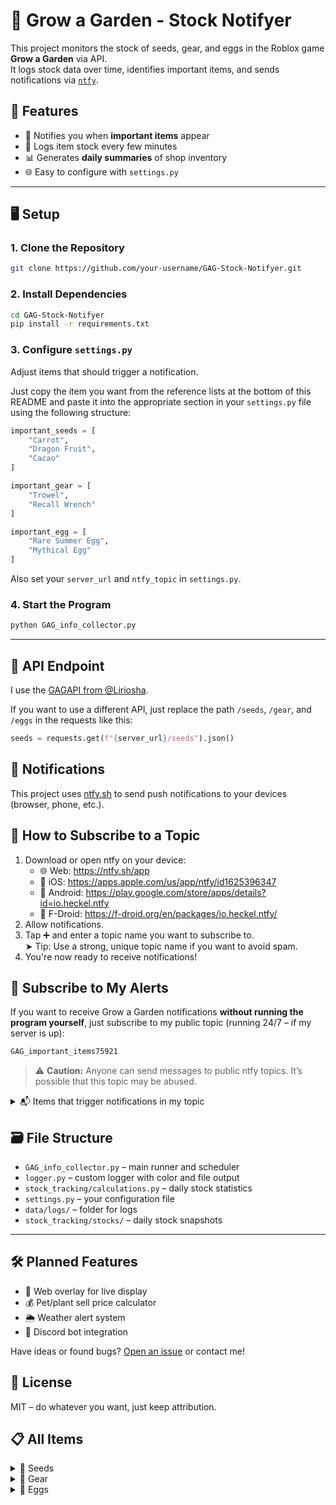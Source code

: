 # 🌱 Grow a Garden - Stock Notifyer

This project monitors the stock of seeds, gear, and eggs in the Roblox game **Grow a Garden** via API.  
It logs stock data over time, identifies important items, and sends notifications via [`ntfy`](https://ntfy.sh).


## 🚀 Features

- 🔔 Notifies you when **important items** appear
- 🧾 Logs item stock every few minutes
- 📊 Generates **daily summaries** of shop inventory
- 🌐 Easy to configure with `settings.py`

---

## 🖥️ Setup

### 1. Clone the Repository
```bash
git clone https://github.com/your-username/GAG-Stock-Notifyer.git
```


### 2. Install Dependencies
```bash
cd GAG-Stock-Notifyer
pip install -r requirements.txt
```


### 3. Configure `settings.py`
Adjust items that should trigger a notification.

Just copy the item you want from the reference lists at the bottom of this README and paste it into the appropriate section in your `settings.py` file using the following structure:

```python
important_seeds = [
    "Carrot",
    "Dragon Fruit",
    "Cacao"
]

important_gear = [
    "Trowel",
    "Recall Wrench"
]

important_egg = [
    "Rare Summer Egg",
    "Mythical Egg"
]
```

Also set your `server_url` and `ntfy_topic` in `settings.py`.


### 4. Start the Program
```bash
python GAG_info_collector.py
```

---

## 🔌 API Endpoint

I use the [GAGAPI from @Liriosha](https://github.com/Liriosha/GAGAPI).

If you want to use a different API, just replace the path `/seeds`, `/gear`, and `/eggs` in the requests like this:

```python
seeds = requests.get(f"{server_url}/seeds").json()
```


## 🔔 Notifications

This project uses [ntfy.sh](https://ntfy.sh) to send push notifications to your devices (browser, phone, etc.).


## 📲 How to Subscribe to a Topic

1. Download or open ntfy on your device:
   - 🌐 Web: https://ntfy.sh/app
   - 📱 iOS: https://apps.apple.com/us/app/ntfy/id1625396347
   - 📱 Android: https://play.google.com/store/apps/details?id=io.heckel.ntfy
   - 🐧 F-Droid: https://f-droid.org/en/packages/io.heckel.ntfy/
2. Allow notifications.
3. Tap ➕ and enter a topic name you want to subscribe to.  
   ➤ Tip: Use a strong, unique topic name if you want to avoid spam.
4. You're now ready to receive notifications!


## 📡 Subscribe to My Alerts

If you want to receive Grow a Garden notifications **without running the program yourself**, just subscribe to my public topic (running 24/7 – if my server is up):

```bash
GAG_important_items75921
```

> ⚠️ **Caution:** Anyone can send messages to public ntfy topics. It’s possible that this topic may be abused.

<details>
<summary>📬 Items that trigger notifications in my topic</summary>

### 🌱 Seeds
- Pepper  
- Cacao  
- Beanstalk  
- Ember Lily  
- Sugar Apple  
- Burning Bud  
- Giant Pinecone  
- Elder Strawberry  

### 🔧 Gear
- Godly Sprinkler  
- Master Sprinkler  
- Grandmaster Sprinkler  
- Levelup Lollipop  

### 🥚 Eggs
- Rare Summer Egg  
- Mythical Egg  
- Bug Egg  

</details>


## 🗃️ File Structure

- `GAG_info_collector.py` – main runner and scheduler  
- `logger.py` – custom logger with color and file output  
- `stock_tracking/calculations.py` – daily stock statistics  
- `settings.py` – your configuration file  
- `data/logs/` – folder for logs  
- `stock_tracking/stocks/` – daily stock snapshots  

---

## 🛠️ Planned Features

- 🧩 Web overlay for live display  
- 💰 Pet/plant sell price calculator  
- 🌦️ Weather alert system  
- 🤖 Discord bot integration  

Have ideas or found bugs? [Open an issue](https://github.com/mikasdas/GAG-Stock-Notifyer/issues) or contact me!


## 📜 License

MIT – do whatever you want, just keep attribution.


## 📋 All Items

<details>
<summary>🌱 Seeds</summary>

- Carrot  
- Strawberry  
- Blueberry  
- Orange Tulip  
- Tomato  
- Daffodil  
- Watermelon  
- Pumpkin  
- Apple  
- Bamboo  
- Coconut  
- Cactus  
- Dragon Fruit  
- Mango  
- Grape  
- Mushroom  
- Pepper  
- Cacao  
- Beanstalk  
- Ember Lily  
- Sugar Apple  
- Burning Bud  
- Giant Pinecone  
- Elder Strawberry

</details>

<details>
<summary>🔧 Gear</summary>

- Watering Can  
- Trading Ticket  
- Trowel  
- Recall Wrench  
- Basic Sprinkler  
- Advanced Sprinkler  
- Medium Toy  
- Medium Treat  
- Godly Sprinkler  
- Magnifying Glass  
- Master Sprinkler  
- Cleaning Spray  
- Favorite Tool  
- Harvest Tool  
- Friendship Pot  
- Grandmaster Sprinkler  
- Levelup Lollipop

</details>

<details>
<summary>🥚 Eggs</summary>

- Common Egg  
- Common Summer Egg  
- Rare Summer Egg  
- Mythical Egg  
- Paradise Egg  
- Bug Egg

</details>

